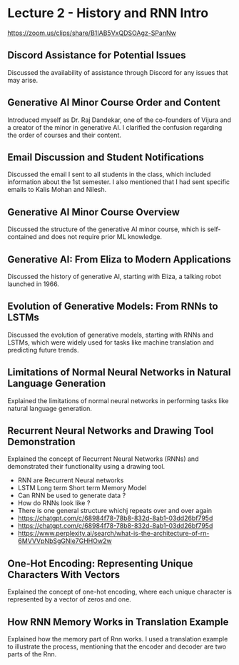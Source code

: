 # Lecture 2 - History and RNN Intro

https://zoom.us/clips/share/B1IAB5VxQDSOAgz-SPanNw

## Discord Assistance for Potential Issues

Discussed the availability of assistance through Discord for any issues that may arise.

## Generative AI Minor Course Order and Content

Introduced myself as Dr. Raj Dandekar, one of the co-founders of Vijura and a creator of the minor in generative AI. I clarified the confusion regarding the order of courses and their content.

## Email Discussion and Student Notifications

Discussed the email I sent to all students in the class, which included information about the 1st semester. I also mentioned that I had sent specific emails to Kalis Mohan and Nilesh.

## Generative AI Minor Course Overview

Discussed the structure of the generative AI minor course, which is self-contained and does not require prior ML knowledge.

## Generative AI: From Eliza to Modern Applications

Discussed the history of generative AI, starting with Eliza, a talking robot launched in 1966.

## Evolution of Generative Models: From RNNs to LSTMs

Discussed the evolution of generative models, starting with RNNs and LSTMs, which were widely used for tasks like machine translation and predicting future trends.

## Limitations of Normal Neural Networks in Natural Language Generation

Explained the limitations of normal neural networks in performing tasks like natural language generation.

## Recurrent Neural Networks and Drawing Tool Demonstration

Explained the concept of Recurrent Neural Networks (RNNs) and demonstrated their functionality using a drawing tool.

- RNN are Recurrent Neural networks
- LSTM Long term Short term Memory Model
- Can RNN be used to generate data ?
- How do RNNs look like ?
- There is one general structure whichj repeats over and over again
- https://chatgpt.com/c/68984f78-78b8-832d-8ab1-03dd26bf795d
- https://chatgpt.com/c/68984f78-78b8-832d-8ab1-03dd26bf795d
- https://www.perplexity.ai/search/what-is-the-architecture-of-rn-6MVVVpNbSgGNle7GHHOw2w

## One-Hot Encoding: Representing Unique Characters With Vectors

Explained the concept of one-hot encoding, where each unique character is represented by a vector of zeros and one.

## How RNN Memory Works in Translation Example

Explained how the memory part of Rnn works. I used a translation example to illustrate the process, mentioning that the encoder and decoder are two parts of the Rnn.

